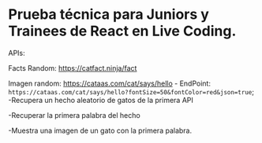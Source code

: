 # Prueba técnica para Juniors y Trainees de React en Live Coding.
APIs:

Facts Random: https://catfact.ninja/fact

Imagen random: https://cataas.com/cat/says/hello
    - EndPoint: `https://cataas.com/cat/says/hello?fontSize=50&fontColor=red&json=true`;
-Recupera un hecho aleatorio de gatos de la primera API

-Recuperar la primera palabra del hecho

-Muestra una imagen de un gato con la primera palabra.